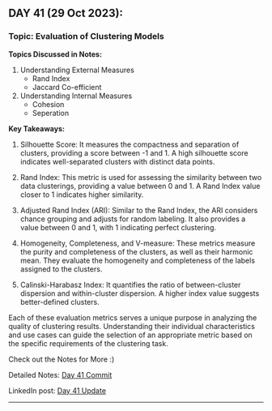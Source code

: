 
## **DAY 41 (29 Oct 2023):**
### Topic: Evaluation of Clustering Models 

**Topics Discussed in Notes:**
1. Understanding External Measures
   - Rand Index
   - Jaccard Co-efficient
2. Understanding Internal Measures
   - Cohesion
   - Seperation

**Key Takeaways:**
1. Silhouette Score: It measures the compactness and separation of clusters, providing a score between -1 and 1. A high silhouette score indicates well-separated clusters with distinct data points.

2. Rand Index: This metric is used for assessing the similarity between two data clusterings, providing a value between 0 and 1. A Rand Index value closer to 1 indicates higher similarity.

3. Adjusted Rand Index (ARI): Similar to the Rand Index, the ARI considers chance grouping and adjusts for random labeling. It also provides a value between 0 and 1, with 1 indicating perfect clustering.

4. Homogeneity, Completeness, and V-measure: These metrics measure the purity and completeness of the clusters, as well as their harmonic mean. They evaluate the homogeneity and completeness of the labels assigned to the clusters.

5. Calinski-Harabasz Index: It quantifies the ratio of between-cluster dispersion and within-cluster dispersion. A higher index value suggests better-defined clusters.

Each of these evaluation metrics serves a unique purpose in analyzing the quality of clustering results. Understanding their individual characteristics and use cases can guide the selection of an appropriate metric based on the specific requirements of the clustering task.

Check out the Notes for More :)

Detailed Notes: [Day 41 Commit](https://github.com/ds-teja/100_Days_MLDL/tree/main/41.%20Day%2041%20-%20Evaluation%20of%20Clustering%20Models)

LinkedIn post: [Day 41 Update](https://www.linkedin.com/posts/ravi6123_understanding-evaluation-metrics-for-clustering-activity-7124465549970997248-ksLm?utm_source=share&utm_medium=member_desktop)

---